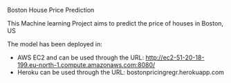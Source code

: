 Boston House Price Prediction

This Machine learning Project aims to predict the price of houses in Boston, US

The model has been deployed in:
- AWS EC2 and can be used through the URL: http://ec2-51-20-18-199.eu-north-1.compute.amazonaws.com:8080/
- Heroku can be used through the URL: bostonpricingregr.herokuapp.com
